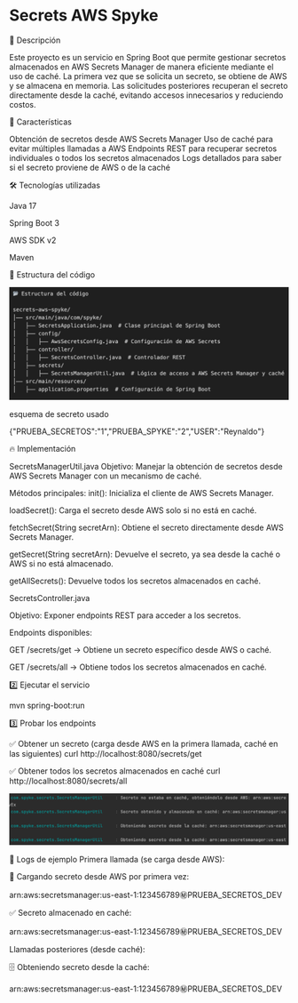 # Secrets AWS Spyke

📌 Descripción

Este proyecto es un servicio en Spring Boot que permite gestionar secretos almacenados en AWS Secrets Manager de manera eficiente mediante el uso de caché. La primera vez que se solicita un secreto, se obtiene de AWS y se almacena en memoria. Las solicitudes posteriores recuperan el secreto directamente desde la caché, evitando accesos innecesarios y reduciendo costos.

🚀 Características

Obtención de secretos desde AWS Secrets Manager
Uso de caché para evitar múltiples llamadas a AWS
Endpoints REST para recuperar secretos individuales o todos los secretos almacenados
Logs detallados para saber si el secreto proviene de AWS o de la caché

🛠️ Tecnologías utilizadas

Java 17

Spring Boot 3

AWS SDK v2

Maven

📂 Estructura del código

![alt text](imgs/image.png)

esquema de secreto usado

{\"PRUEBA_SECRETOS\":\"1\",\"PRUEBA_SPYKE\":\"2\",\"USER\":\"Reynaldo\"}

🔥 Implementación

SecretsManagerUtil.java
Objetivo: Manejar la obtención de secretos desde AWS Secrets Manager con un mecanismo de caché.

Métodos principales:
init(): Inicializa el cliente de AWS Secrets Manager.

loadSecret(): Carga el secreto desde AWS solo si no está en caché.

fetchSecret(String secretArn): Obtiene el secreto directamente desde AWS Secrets Manager.

getSecret(String secretArn): Devuelve el secreto, ya sea desde la caché o AWS si no está almacenado.

getAllSecrets(): Devuelve todos los secretos almacenados en caché.

SecretsController.java

Objetivo: Exponer endpoints REST para acceder a los secretos.

Endpoints disponibles:

GET /secrets/get → Obtiene un secreto específico desde AWS o caché.

GET /secrets/all → Obtiene todos los secretos almacenados en caché.


2️⃣ Ejecutar el servicio

mvn spring-boot:run

3️⃣ Probar los endpoints

✅ Obtener un secreto (carga desde AWS en la primera llamada, caché en las siguientes)
curl http://localhost:8080/secrets/get

✅ Obtener todos los secretos almacenados en caché
curl http://localhost:8080/secrets/all

![alt text](imgs/image2.png)

📢 Logs de ejemplo
Primera llamada (se carga desde AWS):

📡 Cargando secreto desde AWS por primera vez: 

arn:aws:secretsmanager:us-east-1:123456789:secret:PRUEBA_SECRETOS_DEV

✅ Secreto almacenado en caché: 

arn:aws:secretsmanager:us-east-1:123456789:secret:PRUEBA_SECRETOS_DEV

Llamadas posteriores (desde caché):

🗄️ Obteniendo secreto desde la caché: 

arn:aws:secretsmanager:us-east-1:123456789:secret:PRUEBA_SECRETOS_DEV

